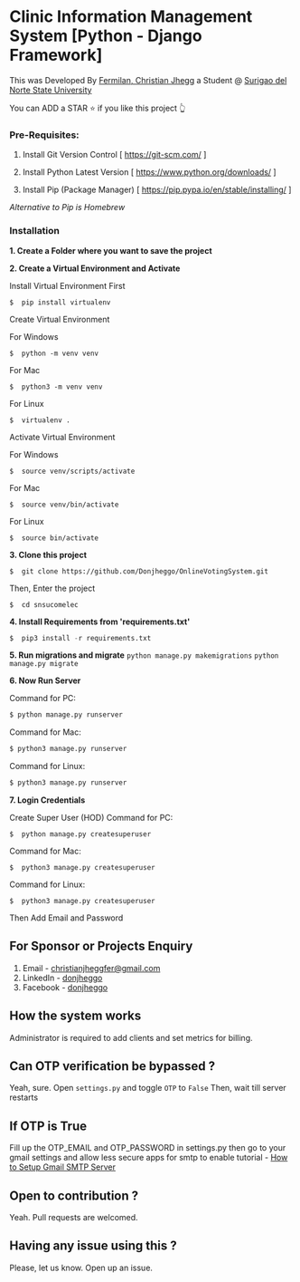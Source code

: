 # Clinic Information Management System [Python - Django Framework]

This was Developed By [Fermilan, Christian Jhegg](https://www.facebook.com/Donjheggo/) a Student @ [Surigao del Norte State University](https://snsu.edu.ph/)


You can ADD a STAR ⭐️  if you like this project 👆

### Pre-Requisites:
1. Install Git Version Control
[ https://git-scm.com/ ]

2. Install Python Latest Version
[ https://www.python.org/downloads/ ]

3. Install Pip (Package Manager)
[ https://pip.pypa.io/en/stable/installing/ ]

*Alternative to Pip is Homebrew*


### Installation
**1. Create a Folder where you want to save the project**

**2. Create a Virtual Environment and Activate**

Install Virtual Environment First
```
$  pip install virtualenv
```

Create Virtual Environment

For Windows
```
$  python -m venv venv
```
For Mac
```
$  python3 -m venv venv
```
For Linux
```
$  virtualenv .
```

Activate Virtual Environment

For Windows
```
$  source venv/scripts/activate
```

For Mac
```
$  source venv/bin/activate
```

For Linux
```
$  source bin/activate
```

**3. Clone this project**
```
$  git clone https://github.com/Donjheggo/OnlineVotingSystem.git
```

Then, Enter the project
```
$  cd snsucomelec
```

**4. Install Requirements from 'requirements.txt'**
```python
$  pip3 install -r requirements.txt
```

**5. Run migrations and migrate**
```python manage.py makemigrations```
```python manage.py migrate```

**6. Now Run Server**

Command for PC:
```python
$ python manage.py runserver
```

Command for Mac:
```python
$ python3 manage.py runserver
```

Command for Linux:
```python
$ python3 manage.py runserver
```

**7. Login Credentials**

Create Super User (HOD)
Command for PC:
```
$  python manage.py createsuperuser
```

Command for Mac:
```
$  python3 manage.py createsuperuser
```

Command for Linux:
```
$  python3 manage.py createsuperuser
```

Then Add Email and Password


## For Sponsor or Projects Enquiry
1. Email - christianjheggfer@gmail.com
2. LinkedIn - [donjheggo](www.linkedin.com/in/donjheggo)
2. Facebook - [donjheggo](https://www.facebook.com/Donjheggo)


## How the system works
Administrator is required to add clients and set metrics for billing.


## Can OTP verification be bypassed ?
Yeah, sure.
Open `settings.py` and toggle `OTP` to  `False`
Then, wait till server restarts

## If OTP is True
Fill up the OTP_EMAIL and OTP_PASSWORD in settings.py
then go to your gmail settings and allow less secure apps for smtp to enable
tutorial - [How to Setup Gmail SMTP Server](https://www.youtube.com/watch?v=1YXVdyVuFGA)


## Open to contribution ?
Yeah. Pull requests are welcomed.

## Having any issue using this ?
Please, let us know. Open up an issue. 

